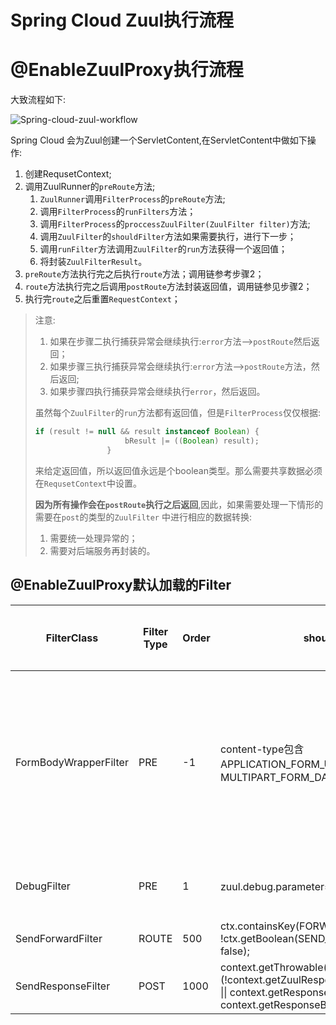 # Spring Cloud Zuul执行流程

# @EnableZuulProxy执行流程

大致流程如下:

![Spring-cloud-zuul-workflow](/Users/chenkun/Documents/学习/notbook/imgs/Spring-Cloud-Zuul-WorkFlow.png)

Spring Cloud 会为Zuul创建一个ServletContent,在ServletContent中做如下操作:

1. 创建RequsetContext;
2. 调用ZuulRunner的`preRoute`方法;
   1. `ZuulRunner`调用`FilterProcess`的`preRoute`方法;
   2. 调用`FilterProcess`的`runFilters`方法；
   3. 调用`FilterProcess`的`proccessZuulFilter(ZuulFilter filter)`方法;
   4. 调用`ZuulFilter`的`shouldFilter`方法如果需要执行，进行下一步；
   5. 调用`runFilter`方法调用`ZuulFilter`的`run`方法获得一个返回值；
   6. 将封装`ZuulFilterResult`。
3. `preRoute`方法执行完之后执行`route`方法；调用链参考步骤2；
4. `route`方法执行完之后调用`postRoute`方法封装返回值，调用链参见步骤2；
5. 执行完`route`之后重置`RequestContext`；

> 注意:
>
> 1. 如果在步骤二执行捕获异常会继续执行:`error`方法—>`postRoute`然后返回；
> 2. 如果步骤三执行捕获异常会继续执行:`error`方法—>`postRoute`方法，然后返回;
> 3. 如果步骤四执行捕获异常会继续执行`error`，然后返回。
>
> 虽然每个`ZuulFilter`的`run`方法都有返回值，但是`FilterProcess`仅仅根据:
>
> ```java
> if (result != null && result instanceof Boolean) {
>                     bResult |= ((Boolean) result);
>                 }
> ```
>
> 来给定返回值，所以返回值永远是个boolean类型。那么需要共享数据必须在`RequsetContext`中设置。
>
> **因为所有操作会在`postRoute`执行之后返回**,因此，如果需要处理一下情形的需要在`post`的类型的`ZuulFilter` 中进行相应的数据转换:
>
> 1. 需要统一处理异常的；
> 2. 需要对后端服务再封装的。

## @EnableZuulProxy默认加载的Filter

| FilterClass           | Filter Type | Order | shouldFilter                                                 | 处理逻辑                 | 备注 |
| --------------------- | ----------- | ----- | ------------------------------------------------------------ | ------------------------ | ---- |
| FormBodyWrapperFilter | PRE         | -1    | content-type包含APPLICATION_FORM_URLENCODED和MULTIPART_FORM_DATA | 将这两种请求格式进行封装 |      |
| DebugFilter           | PRE         | 1     | zuul.debug.parameter=true时触发                              | 打印日志                 |      |
| SendForwardFilter     | ROUTE       | 500   | ctx.containsKey(FORWARD_TO_KEY)       && !ctx.getBoolean(SEND_FORWARD_FILTER_RAN, false); |                          |      |
| SendResponseFilter    | POST        | 1000  | context.getThrowable() == null       && (!context.getZuulResponseHeaders().isEmpty()          \|\| context.getResponseDataStream() != null          \|\| context.getResponseBody() != null) |                          |      |

